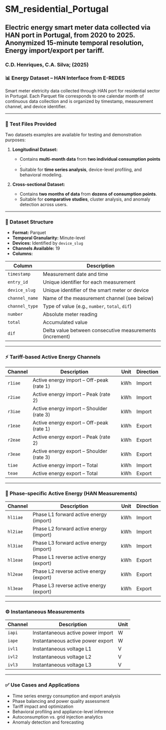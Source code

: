 # SM_residential_Portugal

## Electric energy smart meter data collected via HAN port in Portugal, from 2020 to 2025. Anonymized 15-minute temporal resolution, Energy import/export per tariff.
### C.D. Henriques, C.A. Silva; (2025) 


### 📊 Energy Dataset – HAN Interface from E-REDES
Smart meter eletricity data collected through HAN port for residential sector in Portugal. Each Parquet file corresponds to one calendar month of continuous data collection and is organized by timestamp, measurement channel, and device identifier.

---

### 📁 Test Files Provided

Two datasets examples are available for testing and demonstration purposes:

1. **Longitudinal Dataset:**

   * Contains **multi-month data** from **two individual consumption points** .
   * Suitable for **time series analysis**, device-level profiling, and behavioral modeling.

2. **Cross-sectional Dataset:**

   * Contains **two months of data** from **dozens of consumption points**.
   * Suitable for **comparative studies**, cluster analysis, and anomaly detection across users.

---

### 🔧 Dataset Structure

* **Format:** Parquet
* **Temporal Granularity:** Minute-level
* **Devices:** Identified by `device_slug`
* **Channels Available:** 19
* **Columns:**

| Column         | Description                                              |
| -------------- | -------------------------------------------------------- |
| `timestamp`    | Measurement date and time                                |
| `entry_id`     | Unique identifier for each measurement                   |
| `device_slug`  | Unique identifier of the smart meter or device           |
| `channel_name` | Name of the measurement channel (see below)              |
| `channel_type` | Type of value (e.g., `number`, `total`, `dif`)           |
| `number`       | Absolute meter reading                                   |
| `total`        | Accumulated value                                        |
| `dif`          | Delta value between consecutive measurements (increment) |

---

### ⚡ Tariff-based Active Energy Channels

| Channel | Description                              | Unit | Direction |
| ------- | ---------------------------------------- | ---- | --------- |
| `r1iae` | Active energy import – Off-peak (rate 1) | kWh  | Import    |
| `r2iae` | Active energy import – Peak (rate 2)     | kWh  | Import    |
| `r3iae` | Active energy import – Shoulder (rate 3) | kWh  | Import    |
| `r1eae` | Active energy export – Off-peak (rate 1) | kWh  | Export    |
| `r2eae` | Active energy export – Peak (rate 2)     | kWh  | Export    |
| `r3eae` | Active energy export – Shoulder (rate 3) | kWh  | Export    |
| `tiae`  | Active energy import – Total             | kWh  | Import    |
| `teae`  | Active energy export – Total             | kWh  | Export    |

---

### 🔋 Phase-specific Active Energy (HAN Measurements)

| Channel  | Description                             | Unit | Direction |
| -------- | --------------------------------------- | ---- | --------- |
| `hl1iae` | Phase L1 forward active energy (import) | kWh  | Import    |
| `hl2iae` | Phase L2 forward active energy (import) | kWh  | Import    |
| `hl3iae` | Phase L3 forward active energy (import) | kWh  | Import    |
| `hl1eae` | Phase L1 reverse active energy (export) | kWh  | Export    |
| `hl2eae` | Phase L2 reverse active energy (export) | kWh  | Export    |
| `hl3eae` | Phase L3 reverse active energy (export) | kWh  | Export    |

---

### ⚙️ Instantaneous Measurements

| Channel | Description                       | Unit |
| ------- | --------------------------------- | ---- |
| `iapi`  | Instantaneous active power import | W    |
| `iape`  | Instantaneous active power export | W    |
| `ivl1`  | Instantaneous voltage L1          | V    |
| `ivl2`  | Instantaneous voltage L2          | V    |
| `ivl3`  | Instantaneous voltage L3          | V    |

---

### ✅ Use Cases and Applications

* Time series energy consumption and export analysis
* Phase balancing and power quality assessment
* Tariff impact and optimization
* Behavioral profiling and appliance-level inference
* Autoconsumption vs. grid injection analytics
* Anomaly detection and forecasting


